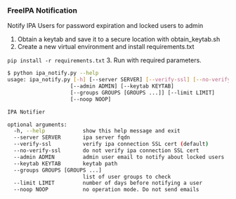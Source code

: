 ### FreeIPA Notification
Notify IPA Users for password expiration and locked users to admin
1. Obtain a keytab and save it to a secure location with obtain_keytab.sh
2. Create a new virtual environment and install requirements.txt

```pip install -r requirements.txt```
3. Run with required parameters. 

```bash
$ python ipa_notify.py --help
usage: ipa_notify.py [-h] [--server SERVER] [--verify-ssl] [--no-verify-ssl]
                    [--admin ADMIN] [--keytab KEYTAB]
                    [--groups GROUPS [GROUPS ...]] [--limit LIMIT]
                    [--noop NOOP]

IPA Notifier

optional arguments:
  -h, --help            show this help message and exit
  --server SERVER       ipa server fqdn
  --verify-ssl          verify ipa connection SSL cert (default)
  --no-verify-ssl       do not verify ipa connection SSL cert
  --admin ADMIN         admin user email to notify about locked users
  --keytab KEYTAB       keytab path
  --groups GROUPS [GROUPS ...]
                        list of user groups to check
  --limit LIMIT         number of days before notifying a user
  --noop NOOP           no operation mode. Do not send emails


```